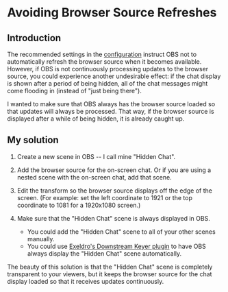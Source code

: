# Avoiding Browser Source Refreshes

## Introduction

The recommended settings in the [configuration](/doc/installation.md#configuration-obs) instruct OBS not to automatically refresh the browser source when it becomes available. However, if OBS is not continuously processing updates to the browser source, you could experience another undesirable effect: if the chat display is shown after a period of being hidden, all of the chat messages might come flooding in (instead of "just being there").

I wanted to make sure that OBS always has the browser source loaded so that updates will always be processed. That way, if the browser source is displayed after a while of being hidden, it is already caught up.

## My solution

1. Create a new scene in OBS -- I call mine "Hidden Chat".

2. Add the browser source for the on-screen chat. Or if you are using a nested scene with the on-screen chat, add that scene.

3. Edit the transform so the browser source displays off the edge of the screen. (For example: set the left coordinate to 1921 or the top coordinate to 1081 for a 1920x1080 screen.)

4. Make sure that the "Hidden Chat" scene is always displayed in OBS.

    - You could add the "Hidden Chat" scene to all of your other scenes manually.
    - You could use [Exeldro's Downstream Keyer plugin](https://obsproject.com/forum/resources/downstream-keyer.1254/) to have OBS always display the "Hidden Chat" scene automatically.

The beauty of this solution is that the "Hidden Chat" scene is completely transparent to your viewers, but it keeps the browser source for the chat display loaded so that it receives updates continuously.
